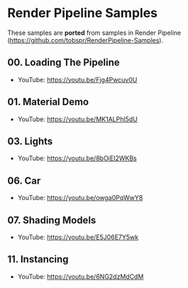 # Render Pipeline Samples

These samples are **ported** from samples in Render Pipeline (https://github.com/tobspr/RenderPipeline-Samples).


## 00. Loading The Pipeline
- YouTube: https://youtu.be/Fjg4Pwcuv0U


## 01. Material Demo
- YouTube: https://youtu.be/MK1ALPhI5dU


## 03. Lights
- YouTube: https://youtu.be/8bOiEI2WKBs


## 06. Car
- YouTube: https://youtu.be/owga0PqWwY8


## 07. Shading Models
- YouTube: https://youtu.be/E5J06E7Y5wk


## 11. Instancing
- YouTube: https://youtu.be/6NG2dzMdCdM
